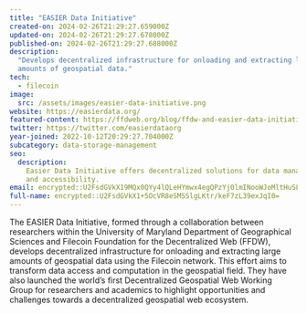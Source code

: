 ```yaml
---
title: "EASIER Data Initiative"
created-on: 2024-02-26T21:29:27.659000Z
updated-on: 2024-02-26T21:29:27.678000Z
published-on: 2024-02-26T21:29:27.688000Z
description:
  "Develops decentralized infrastructure for onloading and extracting large
  amounts of geospatial data."
tech:
  - filecoin
image:
  src: /assets/images/easier-data-initiative.png
website: https://easierdata.org/
featured-content: https://ffdweb.org/blog/ffdw-and-easier-data-initiative-collaborate-to-upload-spatial-data-to-filecoin-network/
twitter: https://twitter.com/easierdataorg
year-joined: 2022-10-12T20:29:27.704000Z
subcategory: data-storage-management
seo:
  description:
    Easier Data Initiative offers decentralized solutions for data management
    and accessibility.
email: encrypted::U2FsdGVkX19MQx0QYy4lQLeHYmwx4egQPzYj0lmINooWJoMltHuSLgvip0LcsAry
full-name: encrypted::U2FsdGVkX1+5OcVR8eSMSSlgLKtr/keF7zL39exJqI0=
---
```


The EASIER Data Initiative, formed through a collaboration between researchers within the University of Maryland Department of Geographical Sciences and Filecoin Foundation for the Decentralized Web (FFDW), develops decentralized infrastructure for onloading and extracting large amounts of geospatial data using the Filecoin network. This effort aims to transform data access and computation in the geospatial field. They have also launched the world’s first Decentralized Geospatial Web Working Group for researchers and academics to highlight opportunities and challenges towards a decentralized geospatial web ecosystem.
